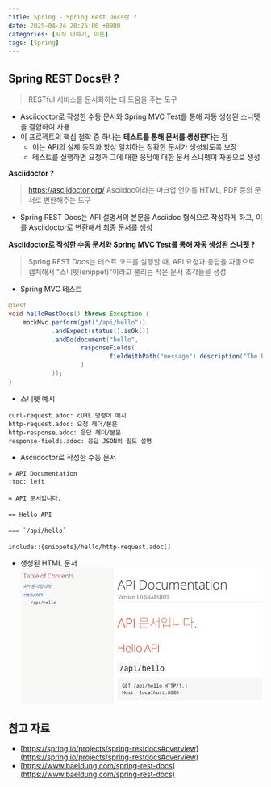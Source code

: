 ```yaml
---
title: Spring - Spring Rest Docs란 ?
date: 2025-04-24 20:25:00 +0900
categories: [지식 더하기, 이론]
tags: [Spring]
---
```


## Spring REST Docs란 ?
> RESTful 서비스를 문서화하는 데 도움을 주는 도구

- Asciidoctor로 작성한 수동 문서와 Spring MVC Test를 통해 자동 생성된 스니펫을 결합하여 사용
- 이 프로젝트의 핵심 철학 중 하나는 **테스트를 통해 문서를 생성한다**는 점
  - 이는 API의 실제 동작과 항상 일치하는 정확한 문서가 생성되도록 보장
  - 테스트를 실행하면 요청과 그에 대한 응답에 대한 문서 스니펫이 자동으로 생성

**Asciidoctor ?**
> https://asciidoctor.org/
> Asciidoc이라는 마크업 언어를 HTML, PDF 등의 문서로 변환해주는 도구

- Spring REST Docs는 API 설명서의 본문을 Asciidoc 형식으로 작성하게 하고, 이를 Asciidoctor로 변환해서 최종 문서를 생성

**Asciidoctor로 작성한 수동 문서와 Spring MVC Test를 통해 자동 생성된 스니펫 ?**
> Spring REST Docs는 테스트 코드를 실행할 때, API 요청과 응답을 자동으로 캡처해서 "스니펫(snippet)"이라고 불리는 작은 문서 조각들을 생성


- Spring MVC 테스트
```java
@Test
void helloRestDocs() throws Exception {
    mockMvc.perform(get("/api/hello"))
            .andExpect(status().isOk())
            .andDo(document("hello",
                    responseFields(
                            fieldWithPath("message").description("The hello message")
                    )
            ));
}
```

- 스니펫 예시
```
curl-request.adoc: cURL 명령어 예시
http-request.adoc: 요청 헤더/본문
http-response.adoc: 응답 헤더/본문
response-fields.adoc: 응답 JSON의 필드 설명
```

- Asciidoctor로 작성한 수동 문서

```
= API Documentation
:toc: left

= API 문서입니다.

== Hello API

=== `/api/hello`

include::{snippets}/hello/http-request.adoc[]
```

- 생성된 HTML 문서
![image](/assets/img/rest-docs-img1.png)

## 참고 자료
- [https://spring.io/projects/spring-restdocs#overview](https://spring.io/projects/spring-restdocs#overview)
- [https://www.baeldung.com/spring-rest-docs](https://www.baeldung.com/spring-rest-docs)

